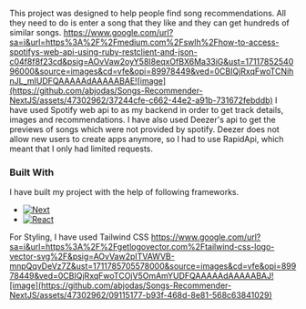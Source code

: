 This project was designed to help people find song recommendations. All they need to do is enter a song that they like and they can get hundreds of similar songs.
https://www.google.com/url?sa=i&url=https%3A%2F%2Fmedium.com%2Fswlh%2Fhow-to-access-spotifys-web-api-using-ruby-restclient-and-json-c04f8f8f23cd&psig=AOvVaw2oyY58I8eqxOfBX6Ma33iG&ust=1711785254096000&source=images&cd=vfe&opi=89978449&ved=0CBIQjRxqFwoTCNihnJL_mIUDFQAAAAAdAAAAABAE![image](https://github.com/abjodas/Songs-Recommender-NextJS/assets/47302962/37244cfe-c662-44e2-a91b-731672febddb)
I have used Spotify web api to as my backend in order to get track details, images and recommendations. I have also used Deezer's api to get the previews of songs which were not provided by spotify. Deezer does not allow new users to create apps anymore, so I had to use RapidApi, which meant that I only had limited requests.

### Built With

I have built my project with the help of following frameworks.

* [![Next][Next.js]][Next-url]
* [![React][React.js]][React-url]

For Styling, I have used Tailwind CSS
https://www.google.com/url?sa=i&url=https%3A%2F%2Fgetlogovector.com%2Ftailwind-css-logo-vector-svg%2F&psig=AOvVaw2pITVAWVB-mnpQqvDeVz7Z&ust=1711785705578000&source=images&cd=vfe&opi=89978449&ved=0CBIQjRxqFwoTCOjV5OmAmYUDFQAAAAAdAAAAABAJ![image](https://github.com/abjodas/Songs-Recommender-NextJS/assets/47302962/09115177-b93f-468d-8e81-568c63841029)




[contributors-shield]: https://img.shields.io/github/contributors/othneildrew/Best-README-Template.svg?style=for-the-badge
[contributors-url]: https://github.com/othneildrew/Best-README-Template/graphs/contributors
[forks-shield]: https://img.shields.io/github/forks/othneildrew/Best-README-Template.svg?style=for-the-badge
[forks-url]: https://github.com/othneildrew/Best-README-Template/network/members
[stars-shield]: https://img.shields.io/github/stars/othneildrew/Best-README-Template.svg?style=for-the-badge
[stars-url]: https://github.com/othneildrew/Best-README-Template/stargazers
[issues-shield]: https://img.shields.io/github/issues/othneildrew/Best-README-Template.svg?style=for-the-badge
[issues-url]: https://github.com/othneildrew/Best-README-Template/issues
[license-shield]: https://img.shields.io/github/license/othneildrew/Best-README-Template.svg?style=for-the-badge
[license-url]: https://github.com/othneildrew/Best-README-Template/blob/master/LICENSE.txt
[linkedin-shield]: https://img.shields.io/badge/-LinkedIn-black.svg?style=for-the-badge&logo=linkedin&colorB=555
[linkedin-url]: https://linkedin.com/in/othneildrew
[product-screenshot]: images/screenshot.png
[Next.js]: https://img.shields.io/badge/next.js-000000?style=for-the-badge&logo=nextdotjs&logoColor=white
[Next-url]: https://nextjs.org/
[React.js]: https://img.shields.io/badge/React-20232A?style=for-the-badge&logo=react&logoColor=61DAFB
[React-url]: https://reactjs.org/
[Vue.js]: https://img.shields.io/badge/Vue.js-35495E?style=for-the-badge&logo=vuedotjs&logoColor=4FC08D
[Vue-url]: https://vuejs.org/
[Angular.io]: https://img.shields.io/badge/Angular-DD0031?style=for-the-badge&logo=angular&logoColor=white
[Angular-url]: https://angular.io/
[Svelte.dev]: https://img.shields.io/badge/Svelte-4A4A55?style=for-the-badge&logo=svelte&logoColor=FF3E00
[Svelte-url]: https://svelte.dev/
[Laravel.com]: https://img.shields.io/badge/Laravel-FF2D20?style=for-the-badge&logo=laravel&logoColor=white
[Laravel-url]: https://laravel.com
[tailwind-url]: [https://cdn.worldvectorlogo.com/logos/tailwind-css-1.svg](https://getlogovector.com/wp-content/uploads/2021/01/tailwind-css-logo-vector.png)
